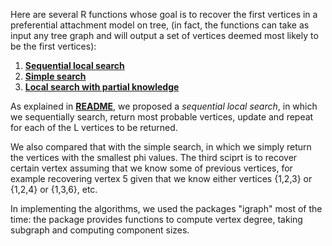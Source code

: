 Here are several R functions whose goal is to recover the first vertices in a preferential attachment model on tree, (in fact, the functions can take as input any tree graph and will output a set of vertices deemed most likely to be the first vertices):

1.  __[Sequential local search](https://github.com/thn003/recovering_first_vertices/blob/master/Recover%20First%20Vertices/Root-finding%20Algorithm%20-%20Recover%20L%20Vertices%20-%20Local%20Search%20-%20Constant%20K.R)__
2.  __[Simple search](https://github.com/thn003/recovering_first_vertices/blob/master/Recover%20First%20Vertices/Root-finding%20Algorithm%20-%20Recover%20L%20Vertices%20-%20Naive%20Approach.R)__
3.  __[Local search with partial knowledge](https://github.com/thn003/recovering_first_vertices/blob/master/Recover%20First%20Vertices/Root-finding%20Algorithm%20-%20Recover%20L%20Vertices%20-%20with%20Partial%20Knowledge.R)__



As explained in __[README](https://github.com/thn003/recovering_first_vertices/blob/master/README.ipynb)__, we proposed a *sequential local search*, in which we sequentially search, return most probable vertices, update and repeat for each of the L vertices to be returned.

We also compared that with the simple search, in which we simply return the vertices with the smallest phi values. The third sciprt is to recover certain vertex assuming that we know some of previous vertices, for example recovering vertex 5 given that we know either vertices {1,2,3} or {1,2,4} or {1,3,6}, etc.

In implementing the algorithms, we used the packages "igraph" most of the time: the package provides functions to compute vertex degree, taking subgraph and computing component sizes.
